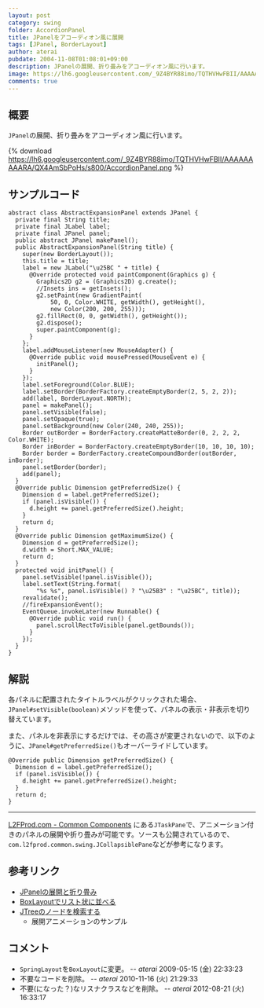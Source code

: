 ```yaml
---
layout: post
category: swing
folder: AccordionPanel
title: JPanelをアコーディオン風に展開
tags: [JPanel, BorderLayout]
author: aterai
pubdate: 2004-11-08T01:08:01+09:00
description: JPanelの展開、折り畳みをアコーディオン風に行います。
image: https://lh6.googleusercontent.com/_9Z4BYR88imo/TQTHVHwFBII/AAAAAAAAARA/QX4AmSbPoHs/s800/AccordionPanel.png
comments: true
---
```

## 概要
`JPanel`の展開、折り畳みをアコーディオン風に行います。

{% download https://lh6.googleusercontent.com/_9Z4BYR88imo/TQTHVHwFBII/AAAAAAAAARA/QX4AmSbPoHs/s800/AccordionPanel.png %}

## サンプルコード
<pre class="prettyprint"><code>abstract class AbstractExpansionPanel extends JPanel {
  private final String title;
  private final JLabel label;
  private final JPanel panel;
  public abstract JPanel makePanel();
  public AbstractExpansionPanel(String title) {
    super(new BorderLayout());
    this.title = title;
    label = new JLabel("\u25BC " + title) {
      @Override protected void paintComponent(Graphics g) {
        Graphics2D g2 = (Graphics2D) g.create();
        //Insets ins = getInsets();
        g2.setPaint(new GradientPaint(
            50, 0, Color.WHITE, getWidth(), getHeight(),
            new Color(200, 200, 255)));
        g2.fillRect(0, 0, getWidth(), getHeight());
        g2.dispose();
        super.paintComponent(g);
      }
    };
    label.addMouseListener(new MouseAdapter() {
      @Override public void mousePressed(MouseEvent e) {
        initPanel();
      }
    });
    label.setForeground(Color.BLUE);
    label.setBorder(BorderFactory.createEmptyBorder(2, 5, 2, 2));
    add(label, BorderLayout.NORTH);
    panel = makePanel();
    panel.setVisible(false);
    panel.setOpaque(true);
    panel.setBackground(new Color(240, 240, 255));
    Border outBorder = BorderFactory.createMatteBorder(0, 2, 2, 2, Color.WHITE);
    Border inBorder = BorderFactory.createEmptyBorder(10, 10, 10, 10);
    Border border = BorderFactory.createCompoundBorder(outBorder, inBorder);
    panel.setBorder(border);
    add(panel);
  }
  @Override public Dimension getPreferredSize() {
    Dimension d = label.getPreferredSize();
    if (panel.isVisible()) {
      d.height += panel.getPreferredSize().height;
    }
    return d;
  }
  @Override public Dimension getMaximumSize() {
    Dimension d = getPreferredSize();
    d.width = Short.MAX_VALUE;
    return d;
  }
  protected void initPanel() {
    panel.setVisible(!panel.isVisible());
    label.setText(String.format(
        "%s %s", panel.isVisible() ? "\u25B3" : "\u25BC", title));
    revalidate();
    //fireExpansionEvent();
    EventQueue.invokeLater(new Runnable() {
      @Override public void run() {
        panel.scrollRectToVisible(panel.getBounds());
      }
    });
  }
}
</code></pre>

## 解説
各パネルに配置されたタイトルラベルがクリックされた場合、`JPanel#setVisible(boolean)`メソッドを使って、パネルの表示・非表示を切り替えています。

また、パネルを非表示にするだけでは、その高さが変更されないので、以下のように、`JPanel#getPreferredSize()`もオーバーライドしています。

<pre class="prettyprint"><code>@Override public Dimension getPreferredSize() {
  Dimension d = label.getPreferredSize();
  if (panel.isVisible()) {
    d.height += panel.getPreferredSize().height;
  }
  return d;
}
</code></pre>

- - - -
[L2FProd.com - Common Components](http://common.l2fprod.com/) にある`JTaskPane`で、アニメーション付きのパネルの展開や折り畳みが可能です。ソースも公開されているので、`com.l2fprod.common.swing.JCollapsiblePane`などが参考になります。

## 参考リンク
- [JPanelの展開と折り畳み](http://ateraimemo.com/Swing/ExpandablePanel.html)
- [BoxLayoutでリスト状に並べる](http://ateraimemo.com/Swing/ComponentList.html)
- [JTreeのノードを検索する](http://ateraimemo.com/Swing/SearchBox.html)
    - 展開アニメーションのサンプル

<!-- dummy comment line for breaking list -->

## コメント
- `SpringLayout`を`BoxLayout`に変更。 -- *aterai* 2009-05-15 (金) 22:33:23
- 不要なコードを削除。 -- *aterai* 2010-11-16 (火) 21:29:33
- 不要(になった？)なリスナクラスなどを削除。 -- *aterai* 2012-08-21 (火) 16:33:17

<!-- dummy comment line for breaking list -->
